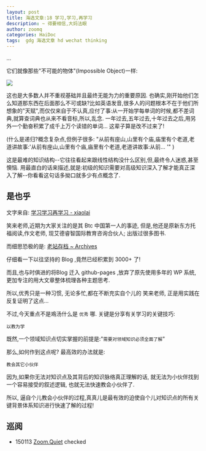 ```yaml
---
layout: post
title: 海选文章:18 学习,学习,再学习
description: ~ 得要相信,大妈法眼
author: zoomq
categories: HaiDoc
tags:  gdg 海选文章 hd wechat thinking
---
```


...

它们就像那些"不可能的物体"(Impossible Object)一样:

![](http://upload.wikimedia.org/wikipedia/commons/3/34/Impossible_staircase.svg)

这也是大多数人并不重视基础并且最终无能为力的重要原因. 也确实,刚开始他们怎么知道那东西在后面那么不可或缺?比如英语发音,很多人的问题根本不在于他们所想象的"天赋",而仅仅来自于不认真,应付了事:从一开始学每单词的时候,都不差词典,就算查词典也从来不看音标,所以,乱念. 一年过去,五年过去,十年过去之后,用另外一个勤奋积累了成千上万个读错的单词... 这辈子算是改不过来了!

(什么是递归?概念复杂点,但例子很多:
"从前有座山,山里有个庙,庙里有个老道,老道讲故事:'从前有座山,山里有个庙,庙里有个老道,老道讲故事:从前... '"
)

<!--more-->

这是最难的知识结构--它往往看起来跟线性结构没什么区别,但,最终令人迷惑,甚至懊恼. 用最直白的话来描述,就是:初级的知识需要对高级知识深入了解才能真正深入了解--你看看这句话多拗口就多少有点概念了. 


## 是也乎

文字来自: [学习学习再学习 - xiaolai](http://xiaolai.github.io/alpha/on-learning/)

笑来老师,近期为大家关注的是其 Btc 中国第一人的事迹,
但是,他还是原新东方托福阅读,作文老师,
现艾德睿智国际教育咨询合伙人;
出版过很多图书.

而细思恐极的是: [老站存档 ~ Archives](http://wordpress.lixiaolai.com/archives)

仔细看一下以往坚持的 Blog ,竟然已经积累到 3000+ 了!

而且,也与时俱进的将Blog 迁入 github-pages ,放弃了原先使用多年的 WP 系统,
更加专注的用大文章整体梳理各种主题思考.

所以,优秀只是一种习惯,
无论多忙,都在不断充实自个儿的 笑来老师,
正是用实践在反复证明了这点...

不过,今天重点不是鳮汤什么是 `优秀` 哪.
关键是分享有关学习的关键技巧:

    以教为学

既然,一个领域知识点切实掌握的前提是:"`需要对领域知识必须全面了解`"

那么,如何作到这点呢?
最高效的办法就是:
    
    教会其它小伙伴

因为,如果你无法对知识点及其背后的知识脉络真正理解的话,
就无法为小伙伴找到一个容易接受的叙述逻辑,
也就无法快速教会小伙伴了.

所以, 逼自个儿教会小伙伴的过程,真真儿是最有效的迫使自个儿对知识点的所有关键背景体系知识进行快速了解的过程!






## 巡阅
- 150113 [Zoom.Quiet](http://zoomquiet.io/) checked





